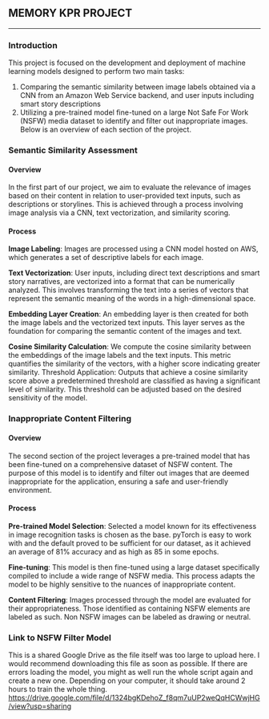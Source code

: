 ## MEMORY KPR PROJECT

---

### Introduction
This project is focused on the development and deployment of machine learning models designed to perform two main tasks: 
  1. Comparing the semantic similarity between image labels obtained via a CNN from an Amazon Web Service backend, and user inputs including smart story descriptions
  2. Utilizing a pre-trained model fine-tuned on a large Not Safe For Work (NSFW) media dataset to identify and filter out inappropriate images. Below is an overview of each section of the project.

### Semantic Similarity Assessment

#### Overview

In the first part of our project, we aim to evaluate the relevance of images based on their content in relation to user-provided text inputs, such as descriptions or storylines. This is achieved through a process involving image analysis via a CNN, text vectorization, and similarity scoring.

#### Process

**Image Labeling**: Images are processed using a CNN model hosted on AWS, which generates a set of descriptive labels for each image.

**Text Vectorization**: User inputs, including direct text descriptions and smart story narratives, are vectorized into a format that can be numerically analyzed. This involves transforming the text into a series of vectors that represent the semantic meaning of the words in a high-dimensional space.

**Embedding Layer Creation**: An embedding layer is then created for both the image labels and the vectorized text inputs. This layer serves as the foundation for comparing the semantic content of the images and text.

**Cosine Similarity Calculation**: We compute the cosine similarity between the embeddings of the image labels and the text inputs. This metric quantifies the similarity of the vectors, with a higher score indicating greater similarity.
    Threshold Application: Outputs that achieve a cosine similarity score above a predetermined threshold are classified as having a significant level of similarity. This threshold can be adjusted based on the desired sensitivity of the model.

### Inappropriate Content Filtering

#### Overview

The second section of the project leverages a pre-trained model that has been fine-tuned on a comprehensive dataset of NSFW content. The purpose of this model is to identify and filter out images that are deemed inappropriate for the application, ensuring a safe and user-friendly environment.

#### Process

**Pre-trained Model Selection**: Selected a model known for its effectiveness in image recognition tasks is chosen as the base. pyTorch is easy to work with and the default proved to be sufficient for our dataset, as it achieved an average of 81% accuracy and as high as 85 in some epochs. 

**Fine-tuning**: This model is then fine-tuned using a large dataset specifically compiled to include a wide range of NSFW media. This process adapts the model to be highly sensitive to the nuances of inappropriate content.

**Content Filtering**: Images processed through the model are evaluated for their appropriateness. Those identified as containing NSFW elements are labeled as such. Non NSFW images can be labeled as drawing or neutral. 

### Link to NSFW Filter Model

This is a shared Google Drive as the file itself was too large to upload here. I would recommend downloading this file as soon as possible. If there are errors loading the model, you might as well run the whole script again and create a new one. Depending on your computer, it should take around 2 hours to train the whole thing.  https://drive.google.com/file/d/1324bgKDehoZ_f8qm7uUP2weQqHCWwjHG/view?usp=sharing 
